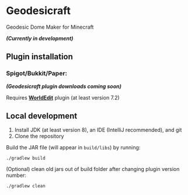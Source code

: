 # Geodesicraft

Geodesic Dome Maker for Minecraft

***(Currently in development)***

## Plugin installation

### Spigot/Bukkit/Paper:

***(Geodesicraft plugin downloads coming soon)***

Requires [**WorldEdit**](https://enginehub.org/worldedit/) plugin (at least version 7.2) 

## Local development
1. Install JDK (at least version 8), an IDE (IntelliJ recommended), and git 
2. Clone the repository

Build the JAR file (will appear in `build/libs`) by running:
```
./gradlew build
```

(Optional) clean old jars out of build folder after changing plugin version number:
```
./gradlew clean
```
